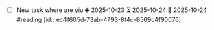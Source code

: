 - [ ] New task where are yiu  ➕ 2025-10-23 ⏳ 2025-10-24 📅 2025-10-24 #reading [id:: ec4f605d-73ab-4793-8f4c-8569c4f90076]
